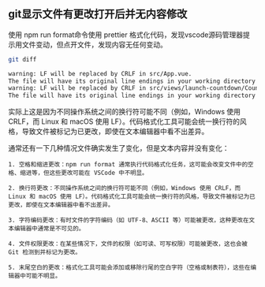## git显示文件有更改打开后并无内容修改

使用 npm run format命令使用 prettier 格式化代码，发现vscode源码管理器提示用文件变动，但点开文件，发现内容无任何变动。
```sh
git diff

warning: LF will be replaced by CRLF in src/App.vue.
The file will have its original line endings in your working directory
warning: LF will be replaced by CRLF in src/views/launch-countdown/CountdownItem.vue.
The file will have its original line endings in your working directory
```

实际上这是因为不同操作系统之间的换行符可能不同（例如，Windows 使用 CRLF，而 Linux 和 macOS 使用 LF）。代码格式化工具可能会统一换行符的风格，导致文件被标记为已更改，即使在文本编辑器中看不出差异。

通常还有一下几种情况文件确实发生了变化，但是文本内容并没有变化：


    1. 空格和缩进更改：npm run format 通常执行代码格式化任务，这可能会改变文件中的空格、缩进等，但这些更改可能在 VSCode 中不明显。

    2. 换行符更改：不同操作系统之间的换行符可能不同（例如，Windows 使用 CRLF，而 Linux 和 macOS 使用 LF）。代码格式化工具可能会统一换行符的风格，导致文件被标记为已更改，即使在文本编辑器中看不出差异。

    3. 字符编码更改：有时文件的字符编码（如 UTF-8、ASCII 等）可能被更改，这种更改在文本编辑器中通常是不可见的。

    4. 文件权限更改：在某些情况下，文件的权限（如可读、可写权限）可能被更改，这也会被 Git 检测到并标记为更改。

    5. 末尾空白的更改：格式化工具可能会添加或移除行尾的空白字符（空格或制表符），这些在编辑器中可能不明显。



